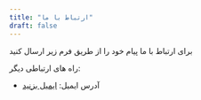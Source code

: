 ```yaml
---
title: "ارتباط با ما"
draft: false
---
```


برای ارتباط با ما پیام خود را از طریق فرم زیر ارسال کنید

راه های ارتباطی دیگر:

<!-- - صفحه اینستاگرام:  [ai.eng](https://www.instagram.com/ai.eng/) -->
- آدرس ایمیل:  [ایمیل بزنید](mainto:mehrdad.mohammadian.contact@gmail.com)



